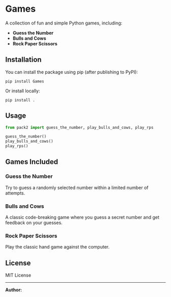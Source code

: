 # Games

A collection of fun and simple Python games, including:

- **Guess the Number**
- **Bulls and Cows**
- **Rock Paper Scissors**

## Installation

You can install the package using pip (after publishing to PyPI):

```
pip install Games
```

Or install locally:

```
pip install .
```

## Usage

```python
from pack2 import guess_the_number, play_bulls_and_cows, play_rps

guess_the_number()
play_bulls_and_cows()
play_rps()
```

## Games Included

### Guess the Number
Try to guess a randomly selected number within a limited number of attempts.

### Bulls and Cows
A classic code-breaking game where you guess a secret number and get feedback on your guesses.

### Rock Paper Scissors
Play the classic hand game against the computer.

## License

MIT License

---

**Author:**